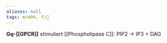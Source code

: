 ```yaml
---
aliases: null
tags: m/m04, f/🧪
---
```

**Gq-[[GPCR]]** stimuliert [[Phospholipase C]]: PIP2 → IP3 + DAG